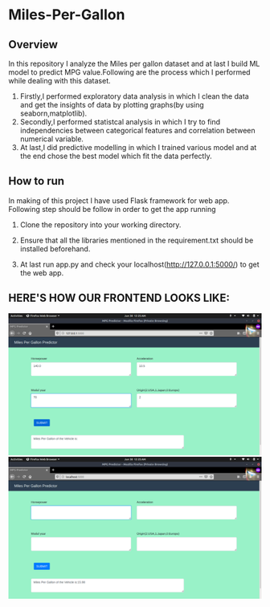 # Miles-Per-Gallon

## Overview
In this repository I analyze the Miles per gallon dataset and at last I build ML model to predict MPG value.Following are the process which I performed while dealing with this dataset.


1) Firstly,I performed exploratory data analysis in which I clean the data and get the insights of data by plotting graphs(by using seaborn,matplotlib).
2) Secondly,I performed statistcal analysis in which I try to find independencies between categorical features and correlation between numerical variable.
3) At last,I did predictive modelling in which I trained various model and at the end chose the best model which fit the data perfectly.

## How to run
In making of this project I have used Flask framework for web app.
Following step should be follow in order to get the app running

1) Clone the repository into your working directory.

2) Ensure that all the libraries mentioned in the requirement.txt should be installed beforehand.

3) At last run app.py and check your localhost(http://127.0.0.1:5000/) to get the web app.

## HERE'S HOW OUR FRONTEND LOOKS LIKE:

![Miles-Per-Gallon](https://github.com/aman-ku/Miles-Per-Gallon/blob/5e5d8bb65af356f827a5dd3f3fc2f5a811475968/images/Screenshot%20from%202021-06-30%2000-25-22.png)
![Miles-Per-Gallon](https://github.com/aman-ku/Miles-Per-Gallon/blob/5e5d8bb65af356f827a5dd3f3fc2f5a811475968/images/Screenshot%20from%202021-06-30%2000-25-25.png)



